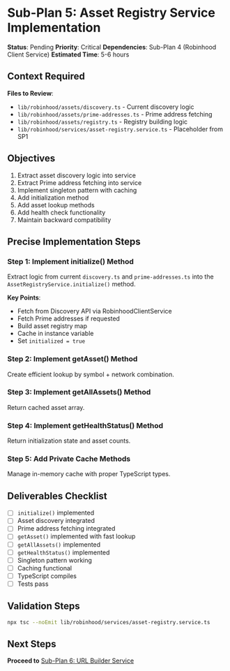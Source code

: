 # Sub-Plan 5: Asset Registry Service Implementation

**Status**: Pending
**Priority**: Critical
**Dependencies**: Sub-Plan 4 (Robinhood Client Service)
**Estimated Time**: 5-6 hours

## Context Required

**Files to Review**:

- `lib/robinhood/assets/discovery.ts` - Current discovery logic
- `lib/robinhood/assets/prime-addresses.ts` - Prime address fetching
- `lib/robinhood/assets/registry.ts` - Registry building logic
- `lib/robinhood/services/asset-registry.service.ts` - Placeholder from SP1

## Objectives

1. Extract asset discovery logic into service
2. Extract Prime address fetching into service
3. Implement singleton pattern with caching
4. Add initialization method
5. Add asset lookup methods
6. Add health check functionality
7. Maintain backward compatibility

## Precise Implementation Steps

### Step 1: Implement initialize() Method

Extract logic from current `discovery.ts` and `prime-addresses.ts` into the `AssetRegistryService.initialize()` method.

**Key Points**:

- Fetch from Discovery API via RobinhoodClientService
- Fetch Prime addresses if requested
- Build asset registry map
- Cache in instance variable
- Set `initialized = true`

### Step 2: Implement getAsset() Method

Create efficient lookup by symbol + network combination.

### Step 3: Implement getAllAssets() Method

Return cached asset array.

### Step 4: Implement getHealthStatus() Method

Return initialization state and asset counts.

### Step 5: Add Private Cache Methods

Manage in-memory cache with proper TypeScript types.

## Deliverables Checklist

- [ ] `initialize()` implemented
- [ ] Asset discovery integrated
- [ ] Prime address fetching integrated
- [ ] `getAsset()` implemented with fast lookup
- [ ] `getAllAssets()` implemented
- [ ] `getHealthStatus()` implemented
- [ ] Singleton pattern working
- [ ] Caching functional
- [ ] TypeScript compiles
- [ ] Tests pass

## Validation Steps

```bash
npx tsc --noEmit lib/robinhood/services/asset-registry.service.ts
```

## Next Steps

**Proceed to** [Sub-Plan 6: URL Builder Service](./sub-plan-6-url-builder-service.md)

